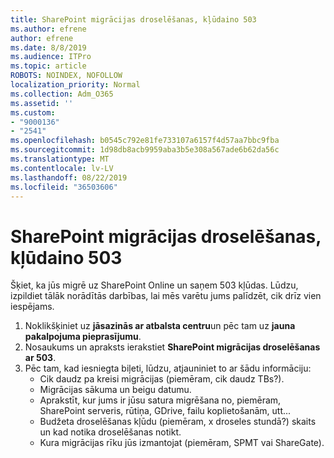 ```yaml
---
title: SharePoint migrācijas droselēšanas, kļūdaino 503
ms.author: efrene
author: efrene
ms.date: 8/8/2019
ms.audience: ITPro
ms.topic: article
ROBOTS: NOINDEX, NOFOLLOW
localization_priority: Normal
ms.collection: Adm_O365
ms.assetid: ''
ms.custom:
- "9000136"
- "2541"
ms.openlocfilehash: b0545c792e81fe733107a6157f4d57aa7bbc9fba
ms.sourcegitcommit: 1d98db8acb9959aba3b5e308a567ade6b62da56c
ms.translationtype: MT
ms.contentlocale: lv-LV
ms.lasthandoff: 08/22/2019
ms.locfileid: "36503606"
---
```

# <a name="sharepoint-migration-throttling-with-503-errors"></a>SharePoint migrācijas droselēšanas, kļūdaino 503

Šķiet, ka jūs migrē uz SharePoint Online un saņem 503 kļūdas. Lūdzu, izpildiet tālāk norādītās darbības, lai mēs varētu jums palīdzēt, cik drīz vien iespējams. 

1. Noklikšķiniet uz **jāsazinās ar atbalsta centru**un pēc tam uz **jauna pakalpojuma pieprasījumu**.
2. Nosaukums un apraksts ierakstiet **SharePoint migrācijas droselēšanas ar 503**.
3. Pēc tam, kad iesniegta biļeti, lūdzu, atjauniniet to ar šādu informāciju:
    - Cik daudz pa kreisi migrācijas (piemēram, cik daudz TBs?).
    - Migrācijas sākuma un beigu datumu.
    - Aprakstīt, kur jums ir jūsu satura migrēšana no, piemēram, SharePoint serveris, rūtiņa, GDrive, failu koplietošanām, utt...
    - Budžeta droselēšanas kļūdu (piemēram, x droseles stundā?) skaits un kad notika droselēšanas notikt.
    - Kura migrācijas rīku jūs izmantojat (piemēram, SPMT vai ShareGate).


